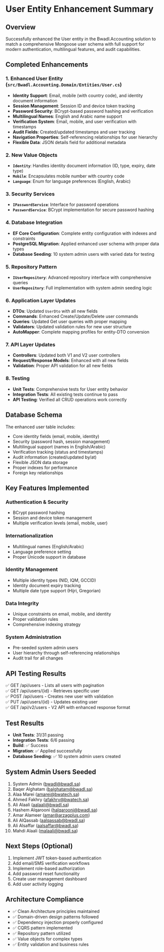 # User Entity Enhancement Summary

## Overview
Successfully enhanced the User entity in the Bwadl.Accounting solution to match a comprehensive Mongoose user schema with full support for modern authentication, multilingual features, and audit capabilities.

## Completed Enhancements

### 1. Enhanced User Entity (`src/Bwadl.Accounting.Domain/Entities/User.cs`)
- **Identity Support**: Email, mobile (with country code), and identity document information
- **Session Management**: Session ID and device token tracking
- **Password Security**: BCrypt-based password hashing and verification
- **Multilingual Names**: English and Arabic name support
- **Verification System**: Email, mobile, and user verification with timestamps
- **Audit Fields**: Created/updated timestamps and user tracking
- **Navigation Properties**: Self-referencing relationships for user hierarchy
- **Flexible Data**: JSON details field for additional metadata

### 2. New Value Objects
- **`Identity`**: Handles identity document information (ID, type, expiry, date type)
- **`Mobile`**: Encapsulates mobile number with country code
- **`Language`**: Enum for language preferences (English, Arabic)

### 3. Security Services
- **`IPasswordService`**: Interface for password operations
- **`PasswordService`**: BCrypt implementation for secure password hashing

### 4. Database Integration
- **EF Core Configuration**: Complete entity configuration with indexes and constraints
- **PostgreSQL Migration**: Applied enhanced user schema with proper data types
- **Database Seeding**: 10 system admin users with varied data for testing

### 5. Repository Pattern
- **`IUserRepository`**: Advanced repository interface with comprehensive queries
- **`UserRepository`**: Full implementation with system admin seeding logic

### 6. Application Layer Updates
- **DTOs**: Updated `UserDto` with all new fields
- **Commands**: Enhanced Create/Update/Delete user commands
- **Queries**: Updated Get user queries with proper mapping
- **Validators**: Updated validation rules for new user structure
- **AutoMapper**: Complete mapping profiles for entity-DTO conversion

### 7. API Layer Updates
- **Controllers**: Updated both V1 and V2 user controllers
- **Request/Response Models**: Enhanced with all new fields
- **Validation**: Proper API validation for all new fields

### 8. Testing
- **Unit Tests**: Comprehensive tests for User entity behavior
- **Integration Tests**: All existing tests continue to pass
- **API Testing**: Verified all CRUD operations work correctly

## Database Schema
The enhanced user table includes:
- Core identity fields (email, mobile, identity)
- Security (password hash, session management)
- Multilingual support (names in English/Arabic)
- Verification tracking (status and timestamps)
- Audit information (created/updated by/at)
- Flexible JSON data storage
- Proper indexes for performance
- Foreign key relationships

## Key Features Implemented

### Authentication & Security
- BCrypt password hashing
- Session and device token management
- Multiple verification levels (email, mobile, user)

### Internationalization
- Multilingual names (English/Arabic)
- Language preference setting
- Proper Unicode support in database

### Identity Management
- Multiple identity types (NID, IQM, GCCID)
- Identity document expiry tracking
- Multiple date type support (Hijri, Gregorian)

### Data Integrity
- Unique constraints on email, mobile, and identity
- Proper validation rules
- Comprehensive indexing strategy

### System Administration
- Pre-seeded system admin users
- User hierarchy through self-referencing relationships
- Audit trail for all changes

## API Testing Results
✅ GET /api/users - Lists all users with pagination  
✅ GET /api/users/{id} - Retrieves specific user  
✅ POST /api/users - Creates new user with validation  
✅ PUT /api/users/{id} - Updates existing user  
✅ GET /api/v2/users - V2 API with enhanced response format  

## Test Results
- **Unit Tests**: 31/31 passing
- **Integration Tests**: 6/6 passing
- **Build**: ✅ Success
- **Migration**: ✅ Applied successfully
- **Database Seeding**: ✅ 10 system admin users created

## System Admin Users Seeded
1. System Admin (bwadl@bwadl.sa)
2. Baqer Alghatam (balghatam@bwadl.sa)
3. Alaa Marei (amarei@bwatech.sa)
4. Ahmed Fakhry (afakhry@bwatech.sa)
5. Ali Alaali (aalaali@bwadl.sa)
6. Hashem Alqarooni (halqarooni@bwadl.sa)
7. Amar Alameer (amar@arzagplus.com)
8. Ali AlQassab (aalqassab@bwadl.sa)
9. Ali Alsaffar (aalsaffar@bwadl.sa)
10. Mahdi Alaali (malaali@bwadl.sa)

## Next Steps (Optional)
1. Implement JWT token-based authentication
2. Add email/SMS verification workflows
3. Implement role-based authorization
4. Add password reset functionality
5. Create user management dashboard
6. Add user activity logging

## Architecture Compliance
- ✅ Clean Architecture principles maintained
- ✅ Domain-driven design patterns followed
- ✅ Dependency injection properly configured
- ✅ CQRS pattern implemented
- ✅ Repository pattern utilized
- ✅ Value objects for complex types
- ✅ Entity validation and business rules
